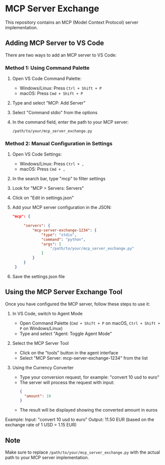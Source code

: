 # MCP Server Exchange

This repository contains an MCP (Model Context Protocol) server implementation.

## Adding MCP Server to VS Code

There are two ways to add an MCP server to VS Code:

### Method 1: Using Command Palette

1. Open VS Code Command Palette:
   - Windows/Linux: Press `Ctrl + Shift + P`
   - macOS: Press `Cmd + Shift + P`

2. Type and select "MCP: Add Server"

3. Select "Command stdio" from the options

4. In the command field, enter the path to your MCP server:
   ```
   /path/to/your/mcp_server_exchange.py
   ```

### Method 2: Manual Configuration in Settings

1. Open VS Code Settings:
   - Windows/Linux: Press `Ctrl + ,`
   - macOS: Press `Cmd + ,`

2. In the search bar, type "mcp" to filter settings

3. Look for "MCP > Servers: Servers"

4. Click on "Edit in settings.json"

5. Add your MCP server configuration in the JSON:
   ```json
   "mcp": {
    
        "servers": {
            "mcp-server-exchange-1234": {
                "type": "stdio",
                "command": "python",
                "args": [
                    "/path/to/your/mcp_server_exchange.py"
                ]
            }
        }
    }
   ```

6. Save the settings.json file

## Using the MCP Server Exchange Tool

Once you have configured the MCP server, follow these steps to use it:

1. In VS Code, switch to Agent Mode
   - Open Command Palette (`Cmd + Shift + P` on macOS, `Ctrl + Shift + P` on Windows/Linux)
   - Type and select "Agent: Toggle Agent Mode"

2. Select the MCP Server Tool
   - Click on the "tools" button in the agent interface
   - Select "MCP Server: mcp-server-exchange-1234" from the list

3. Using the Currency Converter
   - Type your conversion request, for example: "convert 10 usd to euro"
   - The server will process the request with input:
     ```json
     {
       "amount": 10
     }
     ```
   - The result will be displayed showing the converted amount in euros

Example:
Input: "convert 10 usd to euro"
Output: 11.50 EUR (based on the exchange rate of 1 USD = 1.15 EUR)

## Note

Make sure to replace `/path/to/your/mcp_server_exchange.py` with the actual path to your MCP server implementation.
